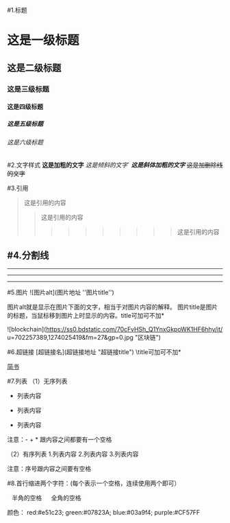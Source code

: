 #1.标题
# 这是一级标题
## 这是二级标题
### 这是三级标题
#### 这是四级标题
##### 这是五级标题
###### 这是六级标题

#2.文字样式
**这是加粗的文字**
*这是倾斜的文字*`
***这是斜体加粗的文字***
~~这是加删除线的文字~~

#3.引用
>这是引用的内容
>>这是引用的内容
>>>>>>>>>>这是引用的内容

#4.分割线
---
----
***
*****

#5.图片
\![图片alt](图片地址 ''图片title'')

图片alt就是显示在图片下面的文字，相当于对图片内容的解释。
图片title是图片的标题，当鼠标移到图片上时显示的内容。title可加可不加*

![blockchain](https://ss0.bdstatic.com/70cFvHSh_Q1YnxGkpoWK1HF6hhy/it/
u=702257389,1274025419&fm=27&gp=0.jpg "区块链")

#6.超链接
\[超链接名](超链接地址 "超链接title")
\title可加可不加*

[简书](http://jianshu.com)

#7.列表
（1）无序列表
- 列表内容
+ 列表内容
* 列表内容

注意：- + * 跟内容之间都要有一个空格

（2）有序列表
1.列表内容
2.列表内容
3.列表内容

注意：序号跟内容之间要有空格

#8.首行缩进两个字符：(每个表示一个空格，连续使用两个即可）

&ensp; 半角的空格
&emsp; 全角的空格


颜色：
red:#e51c23;
green:#07823A;
blue:#03a9f4;
purple:#CF57FF
